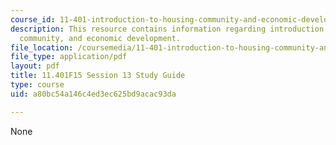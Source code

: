 ```yaml
---
course_id: 11-401-introduction-to-housing-community-and-economic-development-fall-2015
description: This resource contains information regarding introduction to housing,
  community, and economic development.
file_location: /coursemedia/11-401-introduction-to-housing-community-and-economic-development-fall-2015/a80bc54a146c4ed3ec625bd9acac93da_MIT11_401F15_Session13.pdf
file_type: application/pdf
layout: pdf
title: 11.401F15 Session 13 Study Guide
type: course
uid: a80bc54a146c4ed3ec625bd9acac93da

---
```

None
